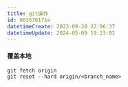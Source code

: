 ```yaml
---
title: git操作
id: 063576171e
datetimeCreate: 2023-09-28 22:06:37
datetimeUpdate: 2024-05-09 19:23:02
---
```

#### 覆盖本地

```git
git fetch origin 
git reset --hard origin/<branch_name>
```